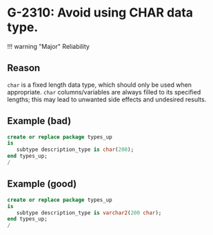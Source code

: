 # G-2310: Avoid using CHAR data type.

!!! warning "Major"
    Reliability

## Reason

`char` is a fixed length data type, which should only be used when appropriate. `char` columns/variables are always filled to its specified lengths; this may lead to unwanted side effects and undesired results.

## Example (bad)

``` sql
create or replace package types_up 
is
   subtype description_type is char(200);
end types_up;
/
```

## Example (good)

``` sql
create or replace package types_up 
is
   subtype description_type is varchar2(200 char);
end types_up;
/
```